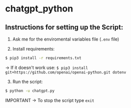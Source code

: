 # chatgpt_python

## Instructions for setting up the Script:

1. Ask me for the enviromental variables file (`.env` file)

2. Install requirements: 
```bash
$ pip3 install -r requirements.txt
```
-> If it doesn't work use: 
```$ pip3 install git+https://github.com/openai/openai-python.git dotenv```

3. Run the script:
```bash
$ python -u chatgpt.py
```
IMPORTANT -> To stop the script type `exit`
